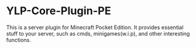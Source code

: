 # YLP-Core-Plugin-PE
This is a server plugin for Minecraft Pocket Edition. It provides essential stuff to your server, such as cmds, minigames(w.i.p), and other interesting functions.
